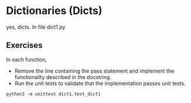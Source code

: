 # Dictionaries (Dicts)

yes, dicts. In file dict1.py

## Exercises

In each function,

* Remove the line containing the pass statement and implement the functionality described in the docstring.
* Run the unit tests to validate that the implementation passes unit tests. 

```
python3 -m unittest dict1.test_dict1
```
